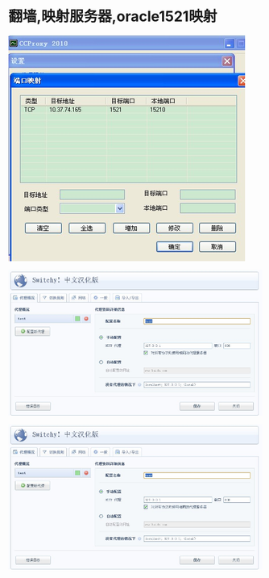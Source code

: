 # 翻墙,映射服务器,oracle1521映射

![image](https://raw.githubusercontent.com/shoukaiseki/blogdoc/master/ccproxp/%E7%BF%BB%E5%A2%99,%E6%98%A0%E5%B0%84%E6%9C%8D%E5%8A%A1%E5%99%A8,oracle1521%E6%98%A0%E5%B0%84/img/001.bmp)

![image](https://raw.githubusercontent.com/shoukaiseki/blogdoc/master/ccproxp/%E7%BF%BB%E5%A2%99,%E6%98%A0%E5%B0%84%E6%9C%8D%E5%8A%A1%E5%99%A8,oracle1521%E6%98%A0%E5%B0%84/img/002.bmp)

![image](https://raw.githubusercontent.com/shoukaiseki/blogdoc/master/ccproxp/%E7%BF%BB%E5%A2%99,%E6%98%A0%E5%B0%84%E6%9C%8D%E5%8A%A1%E5%99%A8,oracle1521%E6%98%A0%E5%B0%84/img/003.bmp)
